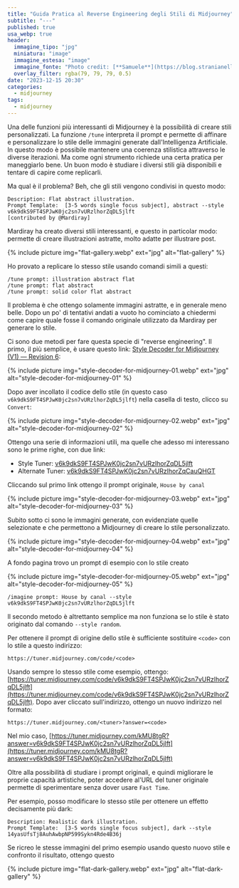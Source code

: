 ```yaml
---
title: "Guida Pratica al Reverse Engineering degli Stili di Midjourney"
subtitle: "---"
published: true
usa_webp: true
header:
  immagine_tipo: "jpg"
  miniatura: "image"
  immagine_estesa: "image"
  immagine_fonte: "Photo credit: [**Samuele**](https://blog.stranianelli.com/)"
  overlay_filter: rgba(79, 79, 79, 0.5)
date: "2023-12-15 20:30"
categories:
  - midjourney
tags:
  - midjourney
---
```


Una delle funzioni più interessanti di Midjourney è la possibilità di creare stili personalizzati. La funzione `/tune` interpreta il prompt e permette di affinare e personalizzare lo stile delle immagini generate dall'Intelligenza Artificiale. In questo modo è possibile mantenere una coerenza stilistica attraverso le diverse iterazioni. Ma come ogni strumento richiede una certa pratica per maneggiarlo bene. Un buon modo è studiare i diversi stili già disponibili e tentare di capire come replicarli.

Ma qual è il problema? Beh, che gli stili vengono condivisi in questo modo:

```text
Description: Flat abstract illustration.
Prompt Template:  [3-5 words single focus subject], abstract --style v6k9dkS9FT4SPJwK0jc2sn7vURzlhorZqDL5jlft
[contributed by @Mardiray]
```

Mardiray ha creato diversi stili interessanti, e questo in particolar modo: permette di creare illustrazioni astratte, molto adatte per illustrare post.

{% include picture img="flat-gallery.webp" ext="jpg" alt="flat-gallery" %}

Ho provato a replicare lo stesso stile usando comandi simili a questi:

```text
/tune prompt: illustration abstract flat
/tune prompt: flat abstract
/tune prompt: solid color flat abstract
```

Il problema è che ottengo solamente immagini astratte, e in generale meno belle. Dopo un po' di tentativi andati a vuoto ho cominciato a chiedermi come capire quale fosse il comando originale utilizzato da Mardiray per generare lo stile.

Ci sono due metodi per fare questa specie di "reverse engineering". Il primo, il più semplice, è usare questo link: [Style Decoder for Midjourney (V1) — Revision 6](https://cdn.kaetemi.be/dl/mj/style_dec_r6.html):

{% include picture img="style-decoder-for-midjourney-01.webp" ext="jpg" alt="style-decoder-for-midjourney-01" %}

Dopo aver incollato il codice dello stile (in questo caso `v6k9dkS9FT4SPJwK0jc2sn7vURzlhorZqDL5jlft`) nella casella di testo, clicco su `Convert`:

{% include picture img="style-decoder-for-midjourney-02.webp" ext="jpg" alt="style-decoder-for-midjourney-02" %}

Ottengo una serie di informazioni utili, ma quelle che adesso mi interessano sono le prime righe, con due link:

- Style Tuner: [v6k9dkS9FT4SPJwK0jc2sn7vURzlhorZqDL5jlft](https://tuner.midjourney.com/code/v6k9dkS9FT4SPJwK0jc2sn7vURzlhorZqDL5jlft)
- Alternate Tuner: [v6k9dkS9FT4SPJwK0jc2sn7vURzlhorZqCauQHGT](https://tuner.midjourney.com/code/v6k9dkS9FT4SPJwK0jc2sn7vURzlhorZqCauQHGT)

Cliccando sul primo link ottengo il prompt originale, `House by canal`

{% include picture img="style-decoder-for-midjourney-03.webp" ext="jpg" alt="style-decoder-for-midjourney-03" %}

Subito sotto ci sono le immagini generate, con evidenziate quelle selezionate e che permettono a Midjourney di creare lo stile personalizzato.

{% include picture img="style-decoder-for-midjourney-04.webp" ext="jpg" alt="style-decoder-for-midjourney-04" %}

A fondo pagina trovo un prompt di esempio con lo stile creato

{% include picture img="style-decoder-for-midjourney-05.webp" ext="jpg" alt="style-decoder-for-midjourney-05" %}

```text
/imagine prompt: House by canal --style v6k9dkS9FT4SPJwK0jc2sn7vURzlhorZqDL5jlft
```

Il secondo metodo è altrettanto semplice ma non funziona se lo stile è stato originato dal comando `--style random`.

Per ottenere il prompt di origine dello stile è sufficiente sostituire `<code>` con lo stile a questo indirizzo:

```text
https://tuner.midjourney.com/code/<code>
```

Usando sempre lo stesso stile come esempio, ottengo: [https://tuner.midjourney.com/code/v6k9dkS9FT4SPJwK0jc2sn7vURzlhorZqDL5jlft](https://tuner.midjourney.com/code/v6k9dkS9FT4SPJwK0jc2sn7vURzlhorZqDL5jlft). Dopo aver cliccato sull'indirizzo, ottengo un nuovo indirizzo nel formato:

```text
https://tuner.midjourney.com/<tuner>?answer=<code>
```

Nel mio caso, [https://tuner.midjourney.com/kMU8tgR?answer=v6k9dkS9FT4SPJwK0jc2sn7vURzlhorZqDL5jlft](https://tuner.midjourney.com/kMU8tgR?answer=v6k9dkS9FT4SPJwK0jc2sn7vURzlhorZqDL5jlft)

Oltre alla possibilità di studiare i prompt originali, e quindi migliorare le proprie capacità artistiche, poter accedere al'URL del tuner originale permette di sperimentare senza dover usare `Fast Time`.

Per esempio, posso modificare lo stesso stile per ottenere un effetto decisamente più dark:

```
Description: Realistic dark illustration.
Prompt Template:  [3-5 words single focus subject], dark --style 14yasUfsTj8AuhAwbpNP599Sykn4Rde4B36j
```

Se ricreo le stesse immagini del primo esempio usando questo nuovo stile e confronto il risultato, ottengo questo

{% include picture img="flat-dark-gallery.webp" ext="jpg" alt="flat-dark-gallery" %}
